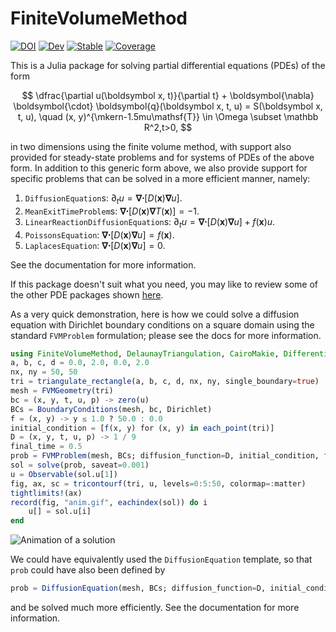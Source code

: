 # FiniteVolumeMethod

[![DOI](https://zenodo.org/badge/561533716.svg)](https://zenodo.org/badge/latestdoi/561533716)
[![Dev](https://img.shields.io/badge/docs-dev-blue.svg)](https://SciML.github.io/FiniteVolumeMethod.jl/dev)
[![Stable](https://img.shields.io/badge/docs-stable-blue.svg)](https://SciML.github.io/FiniteVolumeMethod.jl/stable)
[![Coverage](https://codecov.io/gh/SciML/FiniteVolumeMethod.jl/branch/main/graph/badge.svg?token=XPM5KN89R6)](https://codecov.io/gh/SciML/FiniteVolumeMethod.jl)

This is a Julia package for solving partial differential equations (PDEs) of the form 

$$
\dfrac{\partial u(\boldsymbol x, t)}{\partial t} + \boldsymbol{\nabla} \boldsymbol{\cdot} \boldsymbol{q}(\boldsymbol x, t, u) = S(\boldsymbol x, t, u), \quad (x, y)^{\mkern-1.5mu\mathsf{T}} \in \Omega \subset \mathbb R^2,t>0,
$$

in two dimensions using the finite volume method, with support also provided for steady-state problems and for systems of PDEs of the above form. In addition to this generic form above, we also provide support for specific problems that can be solved in a more efficient manner, namely:

1. `DiffusionEquation`s: $\partial_tu = \boldsymbol\nabla\boldsymbol\cdot[D(\boldsymbol x)\boldsymbol\nabla u]$.
2. `MeanExitTimeProblem`s: $\boldsymbol\nabla\boldsymbol\cdot[D(\boldsymbol x)\boldsymbol\nabla T(\boldsymbol x)] = -1$.
3. `LinearReactionDiffusionEquation`s: $\partial_tu = \boldsymbol\nabla\boldsymbol\cdot[D(\boldsymbol x)\boldsymbol\nabla u] + f(\boldsymbol x)u$.
4. `PoissonsEquation`: $\boldsymbol\nabla\boldsymbol\cdot[D(\boldsymbol x)\boldsymbol\nabla u] = f(\boldsymbol x)$.
5. `LaplacesEquation`: $\boldsymbol\nabla\boldsymbol\cdot[D(\boldsymbol x)\boldsymbol\nabla u] = 0$.

See the documentation for more information.

If this package doesn't suit what you need, you may like to review some of the other PDE packages shown [here](https://github.com/JuliaPDE/SurveyofPDEPackages).

 As a very quick demonstration, here is how we could solve a diffusion equation with Dirichlet boundary conditions on a square domain using the standard `FVMProblem` formulation; please see the docs for more information.

```julia
using FiniteVolumeMethod, DelaunayTriangulation, CairoMakie, DifferentialEquations
a, b, c, d = 0.0, 2.0, 0.0, 2.0
nx, ny = 50, 50
tri = triangulate_rectangle(a, b, c, d, nx, ny, single_boundary=true)
mesh = FVMGeometry(tri)
bc = (x, y, t, u, p) -> zero(u)
BCs = BoundaryConditions(mesh, bc, Dirichlet)
f = (x, y) -> y ≤ 1.0 ? 50.0 : 0.0
initial_condition = [f(x, y) for (x, y) in each_point(tri)]
D = (x, y, t, u, p) -> 1 / 9
final_time = 0.5
prob = FVMProblem(mesh, BCs; diffusion_function=D, initial_condition, final_time)
sol = solve(prob, saveat=0.001)
u = Observable(sol.u[1])
fig, ax, sc = tricontourf(tri, u, levels=0:5:50, colormap=:matter)
tightlimits!(ax)
record(fig, "anim.gif", eachindex(sol)) do i
    u[] = sol.u[i]
end
```

![Animation of a solution](https://github.com/SciML/FiniteVolumeMethod.jl/blob/main/anim.gif)

We could have equivalently used the `DiffusionEquation` template, so that `prob` could have also been defined by 

```julia
prob = DiffusionEquation(mesh, BCs; diffusion_function=D, initial_condition, final_time)
```

and be solved much more efficiently. See the documentation for more information.
